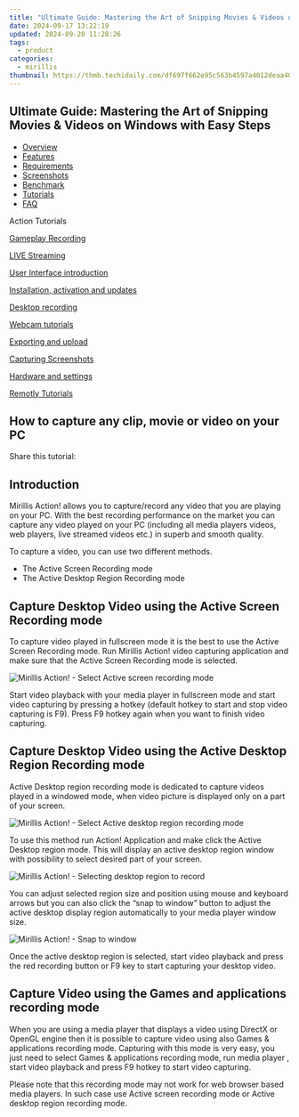 ```yaml
---
title: "Ultimate Guide: Mastering the Art of Snipping Movies & Videos on Windows with Easy Steps"
date: 2024-09-17 13:22:19
updated: 2024-09-20 11:28:26
tags:
  - product
categories:
  - mirillis
thumbnail: https://thmb.techidaily.com/df697f662e95c563b4597a4012deaa405b51eade887d9ca113bdc2705c649d5d.png
---
```


## Ultimate Guide: Mastering the Art of Snipping Movies & Videos on Windows with Easy Steps

* [Overview](https://tools.techidaily.com/mirillis/products/)
* [Features](https://tools.techidaily.com/mirillis/products/)
* [Requirements](https://tools.techidaily.com/mirillis/products/)
* [Screenshots](https://tools.techidaily.com/mirillis/products/)
* [Benchmark](https://tools.techidaily.com/mirillis/products/)
* [Tutorials](https://tools.techidaily.com/mirillis/products/)
* [FAQ](https://tools.techidaily.com/mirillis/products/)

Action Tutorials

[Gameplay Recording](https://tools.techidaily.com/mirillis/products/) 

[LIVE Streaming](https://tools.techidaily.com/mirillis/products/) 

[User Interface introduction](https://tools.techidaily.com/mirillis/products/) 

[Installation, activation and updates](https://tools.techidaily.com/mirillis/products/) 

[Desktop recording](https://tools.techidaily.com/mirillis/products/) 

[Webcam tutorials](https://tools.techidaily.com/mirillis/products/) 

[Exporting and upload](https://tools.techidaily.com/mirillis/products/) 

[Capturing Screenshots](https://tools.techidaily.com/mirillis/products/) 

[Hardware and settings](https://tools.techidaily.com/mirillis/products/) 

[Remotly Tutorials](https://remotly.com/tutorials/getting-started-with-remotly-for-windows-pc) 

## How to capture any clip, movie or video on your PC

  
 Share this tutorial:

##  Introduction 

 Mirillis Action! allows you to capture/record any video that you are playing on your PC. With the best recording performance on the market you can capture any video played on your PC (including all media players videos, web players, live streamed videos etc.) in superb and smooth quality. 

 To capture a video, you can use two different methods.

* The Active Screen Recording mode
* The Active Desktop Region Recording mode

## Capture Desktop Video using the Active Screen Recording mode

 To capture video played in fullscreen mode it is the best to use the Active Screen Recording mode. Run Mirillis Action! video capturing application and make sure that the Active Screen Recording mode is selected. 

![Mirillis Action! - Select Active screen recording mode](https://mirillis.com/res/old/gfx/tutorials/howto/dv1.png) 

 Start video playback with your media player in fullscreen mode and start video capturing by pressing a hotkey (default hotkey to start and stop video capturing is F9). Press F9 hotkey again when you want to finish video capturing.

##  Capture Desktop Video using the Active Desktop Region Recording mode

 Active Desktop region recording mode is dedicated to capture videos played in a windowed mode, when video picture is displayed only on a part of your screen. 

![Mirillis Action! - Select Active desktop region recording mode](https://mirillis.com/res/old/gfx/tutorials/howto/dv2.png) 

 To use this method run Action! Application and make click the Active Desktop region mode. This will display an active desktop region window with possibility to select desired part of your screen.

![Mirillis Action! - Selecting desktop region to record](https://mirillis.com/res/old/gfx/tutorials/howto/dv3video.png) 

 You can adjust selected region size and position using mouse and keyboard arrows but you can also click the “snap to window” button to adjust the active desktop display region automatically to your media player window size. 

![Mirillis Action! - Snap to window](https://mirillis.com/res/old/gfx/tutorials/howto/c5.png) 

 Once the active desktop region is selected, start video playback and press the red recording button or F9 key to start capturing your desktop video. 

## Capture Video using the Games and applications recording mode

 When you are using a media player that displays a video using DirectX or OpenGL engine then it is possible to capture video using also Games & applications recording mode. Capturing with this mode is very easy, you just need to select Games & applications recording mode, run media player , start video playback and press F9 hotkey to start video capturing. 

 Please note that this recording mode may not work for web browser based media players. In such case use Active screen recording mode or Active desktop region recording mode.

<ins class="adsbygoogle"
     style="display:block"
     data-ad-format="autorelaxed"
     data-ad-client="ca-pub-7571918770474297"
     data-ad-slot="1223367746"></ins>



<ins class="adsbygoogle"
     style="display:block"
     data-ad-client="ca-pub-7571918770474297"
     data-ad-slot="8358498916"
     data-ad-format="auto"
     data-full-width-responsive="true"></ins>
